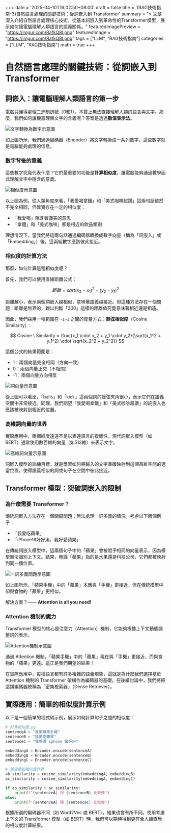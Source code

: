+++
date = '2025-04-10T16:02:50+08:00'
draft = false
title = '(RAG技術指南-3)自然語言處理的關鍵技術：從詞嵌入到 Transformer'
summary = "> 文章深入介紹自然語言處理核心技術，從基本詞嵌入到革命性的Transformer模型，展示如何讓電腦理解人類語言的語義關係。"
featuredImagePreview = "https://imgur.com/RafkQ8I.png"
featuredImage = "https://imgur.com/RafkQ8I.png"
tags = ["LLM", "RAG技術指南"]
categories = ["LLM", "RAG技術指南"]
math = true
+++

# 自然語言處理的關鍵技術：從詞嵌入到 Transformer

## 詞嵌入：讓電腦理解人類語言的第一步

電腦只懂得處理二進制訊號（0和1），本質上無法直接理解人類的語言與文字。那麼，我們如何讓機器理解文字的含義呢？答案是透過**數值表示法**。

![文字轉換為數字示意圖](https://imgur.com/WzBYrof.png)

如上圖所示，我們通過編碼器（Encoder）將文字轉換成一系列數字，這些數字就是電腦能夠處理的信息。

### 數字背後的意義

這些數字究竟代表什麼？它們最重要的功能是**計算相似度**，讓電腦能夠通過數學函式理解文字中隱含的意義。

![相似度示意圖](https://imgur.com/QqMGdV7.png)

以上圖為例，從人類角度來看，「我愛喝拿鐵」和「美式咖啡超讚」這兩句話雖然不完全相同，但確實存在一定的相似度：
- 「我愛喝」隱含著讚美的意思
- 「拿鐵」和「美式咖啡」都是相近的飲品類別

理想情況下，當我們將這兩句話通過編碼器轉換成數字向量（稱為「詞嵌入」或「Embedding」）後，這兩組數字應該彼此接近。

### 相似度的計算方法

那麼，如何計算這種相似度呢？

首先，我們可以使用直線距離公式：

$$ 距離 = sqrt{(x_2 - x_1)^2 + (y_2 - y_1)^2} $$

距離越小，表示兩個詞嵌入越相似，意味著語義越接近。但這種方法存在一個問題：距離是無界的，難以判斷「300」這樣的距離值究竟意味著相近還是相遠。

因此，我們採用一種範圍在 `-1~1` 之間的度量方式：**餘弦相似度**（Cosine Similarity）：

$$ Cosine \ Similarity = \frac{x_1 \cdot x_2 + y_1 \cdot y_2}{\sqrt{x_1^2 + y_1^2} \cdot \sqrt{x_2^2 + y_2^2}} $$

這個公式的結果範圍是：
- 1：兩個向量完全相同（方向一致）
- 0：兩個向量正交（不相關）
- -1：兩個向量方向相反

![詞向量示意圖](https://imgur.com/9c3ISa6.png)

從上圖可以看出，「balls」和「kick」這兩個詞的餘弦夾角很小，表示它們在語義空間中非常接近。同理，我們期望「我愛喝拿鐵」和「美式咖啡超讚」的詞嵌入也應該被映射到相近的位置。

### 高維詞向量的世界

實際應用中，兩個維度遠遠不足以表達語言的複雜性。現代詞嵌入模型（如BERT）通常使用數百維的向量（如512維）來表示文字。

![高維詞向量示意圖](https://imgur.com/QXiEnth.png)

詞嵌入模型的訓練目標，就是學習如何將輸入的文字準確映射到這個高維空間的適當位置，使得語義相似的詞或句子在空間中彼此接近。

## Transformer 模型：突破詞嵌入的限制

### 為什麼需要 Transformer？

傳統詞嵌入方法存在一個關鍵問題：無法處理一詞多義的情況。考慮以下兩個例子：
- 「我愛吃蘋果」
- 「iPhone16好好用，我好愛蘋果」

在傳統詞嵌入模型中，這兩個句子中的「蘋果」會被賦予相同的向量表示，因為模型無法識別上下文。結果，無論「蘋果」指的是水果還是科技公司，它們都被映射到同一個位置。

![一詞多義問題示意圖](https://imgur.com/0g046Ot.png)

如上圖所示，「蘋果手機」中的「蘋果」本應與「手機」更接近，但在傳統模型中卻與食物的「蘋果」更相似。

解決方案？—— **Attention is all you need!**

### Attention 機制的魔力

Transformer 模型的核心是注意力（Attention）機制，它能夠根據上下文動態調整詞的表示。

![Attention機制示意圖](https://imgur.com/egEQSgs.png)

通過 Attention 機制，「蘋果手機」中的「蘋果」現在與「手機」更接近，而與食物的「蘋果」更遠。這正是我們期望的結果！

在實際應用中，每種語言都有許多複雜的語義現象，這就是為什麼我們選擇基於 Attention 機制的 Transformer 架構作為編碼器的基礎。在後續討論中，我們將把這類編碼器統稱為「密集檢索器」（Dense Retriever）。

## 實際應用：簡單的相似度計算示例

以下是一個簡單的程式碼示例，展示如何計算句子之間的相似度：

```python
# 計算相似度.py
sentenceA = "我愛蘋果手機"
sentenceB = "我愛吃蘋果"
sentenceC = "我覺得 iphone 很好用"

embeddingA = Encoder.encode(sentenceA)
embeddingB = Encoder.encode(sentenceB)
embeddingC = Encoder.encode(sentenceC)

# 使用餘弦相似度計算
ab_similarity = cosine_similarity(embeddingA, embeddingB)
ac_similarity = cosine_similarity(embeddingA, embeddingC)

if ab_similarity > ac_similarity:
    print(f"{sentenceA} 跟 {sentenceB} 比較像")
else:
    print(f"{sentenceA} 跟 {sentenceC} 比較像")
```
根據所選的編碼器不同（如 Word2Vec 或 BERT），結果也會有所不同。使用考慮上下文的 Transformer 模型（如 BERT）時，我們可以期待得到更符合人類直覺的相似度計算結果。
